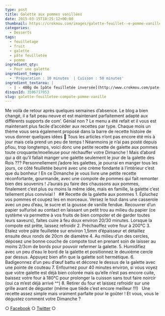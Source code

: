 ```yaml
---
type: post
title: Galette aux pommes vanillées
date: 2015-03-15T18:25:12+00:00
thumbnail: https://crokmou.com/images/galette-feuillet--e-pomme-vanille.jpg
categories: 
  - Desserts
tags: 
  - feuilletage
  - fruit
  - galette
  - pâte feuilletée
  - pomme
ingredient_qty: 
  - Pour une galette
ingredient_temps: 
  - 'Préparation : 10 minutes  | Cuisson : 50 minutes'
ingredient_textarea: |
  - | - 400g de [pâte feuilletée inversée](http://www.crokmou.com/pate-feuilletee-inversee-de-pierre-herme/ Pâte feuilletée inversée de Pierre Hermé) - 2/3 pommes Janagold - 1 gousse de vanille - 50g de sucre - 1 oeuf
disqusId: 3596717053
slug: galette-feuilletee-compote-pomme-vanille
---
```


Me voilà de retour après quelques semaines d’absence. Le blog a bien changé, il a fait peau neuve et est maintenant parfaitement adapté aux différents supports de com’. Génial non ? Le menu a été refait et il vous est maintenant plus facile d’accéder aux recettes par type. Chaque mois un thème vous sera également proposé dans la barre de recette histoire de vous donner quelques idées 🙂 Tous les articles n’ont pas encore été mis à jour mais cela prend un peu de temps ! Néanmoins je n’ai pas posté depuis pfiou, trop longtemps, voici donc une petite recette de galette aux pommes toute croquante/moelleuse pour réchauffer votre Dimanche ! Mais d’abord qui a dit qu’il fallait manger une galette seulement le jour de la galette des Rois ??? Personnellement j’adore les galettes, je pourrai en manger tous les jours, ce côté feuilletée beurré avec une crème fondante à l’intérieur c’est que du bonheur ! En ce Dimanche je vous livre une petite recette réconfortante, gourmande, avec une compote de pommes qui fait remonter bien des souvenirs ! J’aurais pu faire des chaussons aux pommes, finalement c’est plus ou moins la même idée, mais en famille, la galette c’est tellement plus convivial !   ## Recette de la galette aux pommes 1\. Épluchez vos pommes et coupez les en morceaux. Versez le tout dans une casserole avec un peu d’eau, le sucre et la gousse de vanille fendue. Recouvrer d’un papier sulfurisé au contact en laissant un petit trou au milieu du papier (ce système va permettre à vos fruits de bien compoter et de garder toutes leurs saveurs), faites cuire à feu doux environ 20/30 minutes. Lorsque la compote est prête, laissez refroidir 2\. Préchauffez votre four à 200°C 3\. Etalez votre pâte feuilletée sur environ 1,5mm d’épaisseur et détaillez ensuite deux ronds de 20cm de diamètre 4\. Au milieu d’un des cercles, déposez une bonne couche de compote tout en prenant soin de laisser au moins 2/3cm de bords pour pouvoir refermer la galette. 5\. Humidifiez avec un peu d’eau le bord de la galette et positionnez le deuxième cercle par dessus. Appuyez bien afin que la galette soit hermétique. 6\. Badigeonnez d’un peu d’œuf battu et décorez le dessus de la galette avec une pointe de couteau 7\. Enfournez pour 40 minutes environ, si vous voyez que votre galette est déjà bien colorée mais qu’elle n’est pas encore cuite, baissez votre four à 180°C pour prolonger la cuisson sans tout faire noircir (oui ca m’est déjà arrivé ^^) 8\. Retirer du four et laissez refroidir sur une grille avant de déguster (même que tiède c’est encore meilleur !!!)   Une recette assez simple mais vraiment parfaite pour le goûter ! Et vous, vous le dégustez comment votre Dimanche ?  

○ [Facebook](https://www.facebook.com/crokmou.blog) ○ [Twitter](https://twitter.com/Crokmou) ○